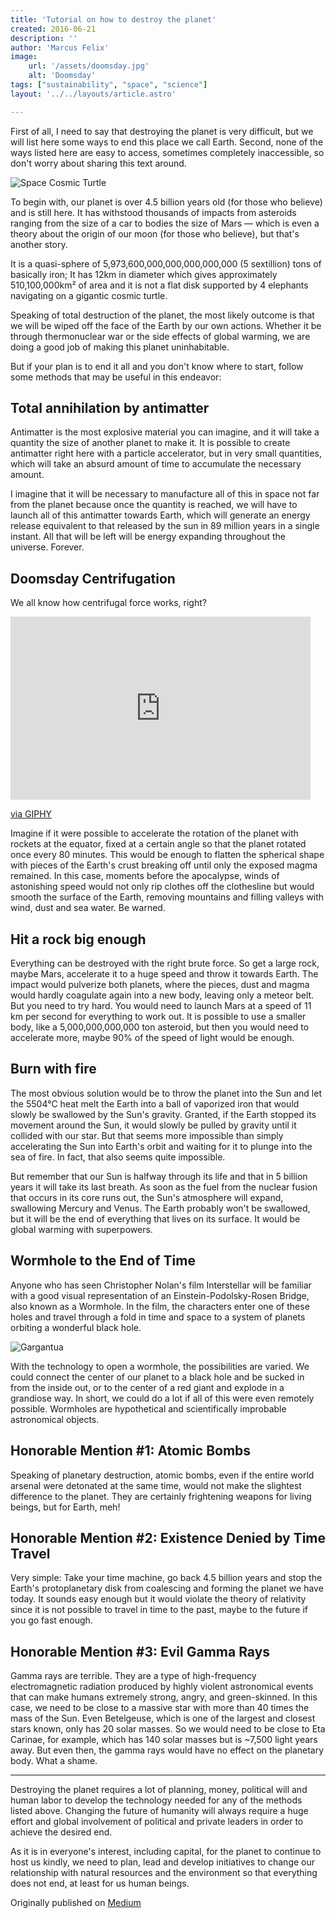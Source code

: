```yaml
---
title: 'Tutorial on how to destroy the planet'
created: 2016-06-21
description: ''
author: 'Marcus Felix'
image:
    url: '/assets/doomsday.jpg'
    alt: 'Doomsday'
tags: ["sustainability", "space", "science"]
layout: '../../layouts/article.astro'

---
```

First of all, I need to say that destroying the planet is very difficult, but we will list here some ways to end this place we call Earth. Second, none of the ways listed here are easy to access, sometimes completely inaccessible, so don't worry about sharing this text around.

![Space Cosmic Turtle](/assets/space-turtle.webp)


To begin with, our planet is over 4.5 billion years old (for those who believe) and is still here. It has withstood thousands of impacts from asteroids ranging from the size of a car to bodies the size of Mars — which is even a theory about the origin of our moon (for those who believe), but that's another story.

It is a quasi-sphere of 5,973,600,000,000,000,000,000 (5 sextillion) tons of basically iron; It has 12km in diameter which gives approximately 510,100,000km² of area and it is not a flat disk supported by 4 elephants navigating on a gigantic cosmic turtle.

Speaking of total destruction of the planet, the most likely outcome is that we will be wiped off the face of the Earth by our own actions. Whether it be through thermonuclear war or the side effects of global warming, we are doing a good job of making this planet uninhabitable.

But if your plan is to end it all and you don't know where to start, follow some methods that may be useful in this endeavor:

## Total annihilation by antimatter
Antimatter is the most explosive material you can imagine, and it will take a quantity the size of another planet to make it. It is possible to create antimatter right here with a particle accelerator, but in very small quantities, which will take an absurd amount of time to accumulate the necessary amount.

I imagine that it will be necessary to manufacture all of this in space not far from the planet because once the quantity is reached, we will have to launch all of this antimatter towards Earth, which will generate an energy release equivalent to that released by the sun in 89 million years in a single instant. All that will be left will be energy expanding throughout the universe. Forever.

## Doomsday Centrifugation
We all know how centrifugal force works, right?

<iframe src="https://giphy.com/embed/8B4uAsmg4kI92" width="480" height="293" style="" frameBorder="0" class="giphy-embed" allowFullScreen></iframe><p><a href="https://giphy.com/gifs/fail-fall-spinning-8B4uAsmg4kI92">via GIPHY</a></p>

Imagine if it were possible to accelerate the rotation of the planet with rockets at the equator, fixed at a certain angle so that the planet rotated once every 80 minutes. This would be enough to flatten the spherical shape with pieces of the Earth's crust breaking off until only the exposed magma remained. In this case, moments before the apocalypse, winds of astonishing speed would not only rip clothes off the clothesline but would smooth the surface of the Earth, removing mountains and filling valleys with wind, dust and sea water. Be warned.

## Hit a rock big enough
Everything can be destroyed with the right brute force. So get a large rock, maybe Mars, accelerate it to a huge speed and throw it towards Earth. The impact would pulverize both planets, where the pieces, dust and magma would hardly coagulate again into a new body, leaving only a meteor belt. But you need to try hard. You would need to launch Mars at a speed of 11 km per second for everything to work out. It is possible to use a smaller body, like a 5,000,000,000,000 ton asteroid, but then you would need to accelerate more, maybe 90% of the speed of light would be enough.

## Burn with fire
The most obvious solution would be to throw the planet into the Sun and let the 5504°C heat melt the Earth into a ball of vaporized iron that would slowly be swallowed by the Sun's gravity. Granted, if the Earth stopped its movement around the Sun, it would slowly be pulled by gravity until it collided with our star. But that seems more impossible than simply accelerating the Sun into Earth's orbit and waiting for it to plunge into the sea of ​​fire. In fact, that also seems quite impossible.

But remember that our Sun is halfway through its life and that in 5 billion years it will take its last breath. As soon as the fuel from the nuclear fusion that occurs in its core runs out, the Sun's atmosphere will expand, swallowing Mercury and Venus. The Earth probably won't be swallowed, but it will be the end of everything that lives on its surface. It would be global warming with superpowers.

## Wormhole to the End of Time
Anyone who has seen Christopher Nolan's film Interstellar will be familiar with a good visual representation of an Einstein-Podolsky-Rosen Bridge, also known as a Wormhole. In the film, the characters enter one of these holes and travel through a fold in time and space to a system of planets orbiting a wonderful black hole.

![Gargantua](/assets/gargantua.webp)

With the technology to open a wormhole, the possibilities are varied. We could connect the center of our planet to a black hole and be sucked in from the inside out, or to the center of a red giant and explode in a grandiose way. In short, we could do a lot if all of this were even remotely possible. Wormholes are hypothetical and scientifically improbable astronomical objects.

## Honorable Mention #1: Atomic Bombs
Speaking of planetary destruction, atomic bombs, even if the entire world arsenal were detonated at the same time, would not make the slightest difference to the planet. They are certainly frightening weapons for living beings, but for Earth, meh!

## Honorable Mention #2: Existence Denied by Time Travel
Very simple: Take your time machine, go back 4.5 billion years and stop the Earth's protoplanetary disk from coalescing and forming the planet we have today. It sounds easy enough but it would violate the theory of relativity since it is not possible to travel in time to the past, maybe to the future if you go fast enough.

## Honorable Mention #3: Evil Gamma Rays
Gamma rays are terrible. They are a type of high-frequency electromagnetic radiation produced by highly violent astronomical events that can make humans extremely strong, angry, and green-skinned. In this case, we need to be close to a massive star with more than 40 times the mass of the Sun. Even Betelgeuse, which is one of the largest and closest stars known, only has 20 solar masses. So we would need to be close to Eta Carinae, for example, which has 140 solar masses but is ~7,500 light years away. But even then, the gamma rays would have no effect on the planetary body. What a shame.

---

Destroying the planet requires a lot of planning, money, political will and human labor to develop the technology needed for any of the methods listed above. Changing the future of humanity will always require a huge effort and global involvement of political and private leaders in order to achieve the desired end.

As it is in everyone's interest, including capital, for the planet to continue to host us kindly, we need to plan, lead and develop initiatives to change our relationship with natural resources and the environment so that everything does not end, at least for us human beings.

Originally published on [Medium](https://medium.com/samhaus-daily/tutorial-de-como-destruir-o-planeta-37d7fed889c0)